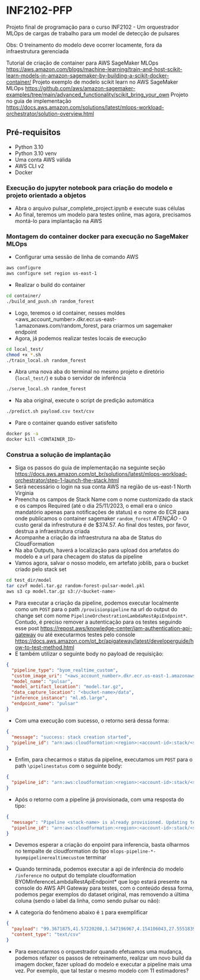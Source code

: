 # INF2102-PFP

Projeto final de programação para o curso INF2102 - Um orquestrador MLOps de cargas de trabalho para um model de detecção de pulsares

Obs: O treinamento do modelo deve ocorrer locamente, fora da infraestrutura gerenciada

Tutorial de criação de container para AWS SageMaker MLOps <https://aws.amazon.com/blogs/machine-learning/train-and-host-scikit-learn-models-in-amazon-sagemaker-by-building-a-scikit-docker-container/>
Projeto exemplo de modelo scikit learn no AWS SageMaker MLOps <https://github.com/aws/amazon-sagemaker-examples/tree/main/advanced_functionality/scikit_bring_your_own>
Projeto no guia de implementação <https://docs.aws.amazon.com/solutions/latest/mlops-workload-orchestrator/solution-overview.html>

## Pré-requisitos

- Python 3.10
- Python 3.10 venv
- Uma conta AWS válida
- AWS CLI v2
- Docker

### Execução do jupyter notebook para criação do modelo e projeto orientado a objetos

- Abra o arquivo pulsar_complete_project.ipynb e execute suas células
- Ao final, teremos um modelo para testes online, mas agora, precisamos montá-lo para implantação na AWS

### Montagem do container docker para execução no SageMaker MLOps

- Configurar uma sessão de linha de comando AWS

```bash
aws configure
aws configure set region us-east-1
```

- Realizar o build do container

```bash
cd container/
./build_and_push.sh random_forest
```

- Logo, teremos o id container, nesses moldes <aws_account_number>.dkr.ecr.us-east-1.amazonaws.com/random_forest, para criarmos um sagemaker endpoint
- Agora, já podemos realizar testes locais de execução

```bash
cd local_test/
chmod +x *.sh
./train_local.sh random_forest
```

- Abra uma nova aba do terminal no mesmo projeto e diretório (`local_test/`) e suba o servidor de inferência

```bash
./serve_local.sh random_forest
```

- Na aba original, execute o script de predição automática

```bash
./predict.sh payload.csv text/csv 
```

- Pare o container quando estiver satisfeito

```bash
docker ps -a
docker kill <CONTAINER_ID>
```

### Construa a solução de implantação

- Siga os passos do guia de implementação na seguinte seção <https://docs.aws.amazon.com/pt_br/solutions/latest/mlops-workload-orchestrator/step-1-launch-the-stack.html>
- Será necessário o login na sua conta AWS na região de us-east-1 North Virginia
- Preencha os campos de Stack Name com o nome customizado da stack e os campos Required (até o dia 25/11/2023, o email era o único mandatório apenas para notificações de status) e o nome do ECR para onde publicamos o container sagemaker `random_forest`
*ATENÇÃO* - O custo geral da infrestrutura é de $374.57. Ao final dos testes, por favor, destrua a infraestrutura criada
- Acompanhe a criação da infraestrutura na aba de Status do CloudFormation
- Na aba Outputs, haverá a localização para upload dos artefatos do modelo e a url para checagem do status da pipeline
- Vamos agora, salvar o nosso modelo, em artefato joblib, para o bucket criado pelo stack set

```bash
cd test_dir/model
tar czvf model.tar.gz random-forest-pulsar-model.pkl
aws s3 cp model.tar.gz s3://<bucket-name>
```

- Para executar a criação da pipeline, podemos executar localmente como um `POST` para o path `/provisionpipeline` na url do output do change set com nome `PipelineOrchestrationLambdaRestApiEndpoint*`. Contudo, é preciso remover a autenticação para os testes seguindo esse post <https://repost.aws/knowledge-center/iam-authentication-api-gateway> ou até executarmos testes pelo console <https://docs.aws.amazon.com/pt_br/apigateway/latest/developerguide/how-to-test-method.html>
- E também utilizar o seguinte body no payload de requisição:

```json
{
  "pipeline_type": "byom_realtime_custom",
  "custom_image_uri": "<aws_account_number>.dkr.ecr.us-east-1.amazonaws.com/random_forest",
  "model_name": "pulsar",
  "model_artifact_location": "model.tar.gz",
  "data_capture_location": "<bucket-name>/data",
  "inference_instance": "ml.m5.large",
  "endpoint_name": "pulsar"
}
```

- Com uma execução com sucesso, o retorno será dessa forma:

```json
{
  "message": "success: stack creation started", 
  "pipeline_id": "arn:aws:cloudformation:<region>:<account-id>:stack/<stack-id>"
}
```

- Enfim, para checarmos o status da pipeline, executamos um `POST` para o path `\pipelinestatus` com o seguinte body:

```json
{
  "pipeline_id": "arn:aws:cloudformation:<region>:<account-id>:stack/<stack-id>"
}
```

- Após o retorno com a pipeline já provisionada, com uma resposta do tipo:

```json
{
  "message": "Pipeline <stack-name> is already provisioned. Updating template parameters.", 
  "pipeline_id": "arn:aws:cloudformation:<region>:<account-id>:stack/<stack-id>"
}             
```

- Devemos esperar a criação do enpoint para inferencia, basta olharmos no tempalte de cloudformation do tipo `mlops-pipeline-*-byompipelinerealtimecustom` terminar

- Quando terminada, podemos executar a api de inferência do modelo `/inference` no output do template cloudformation BYOMInferenceLambdaRestApiEndpoint* que logo estará presente na console do AWS API Gateway para testes, com o conteúdo dessa forma, podemos pegar exemplos do dataset original, mas removendo a última coluna (sendo o label da linha, como sendo pulsar ou não):

- A categoria do fenômeno abaixo é `1` para exemplificar

```json
{
  "payload": "99.3671875,41.57220208,1.547196967,4.154106043,27.55518395,61.71901588,2.20880796,3.662680136",
  "content_type": "text/csv"
}
```

- Para executarmos o orquestrador quando efetuamos uma mudança, podemos refazer os passos de retreinamento, realizar um novo build da imagem docker, fazer upload do modelo e executar a pipeline mais uma vez. Por exemplo, que tal testar o mesmo modelo com 11 estimadores?
